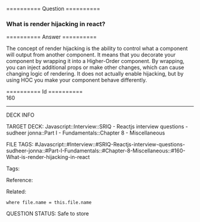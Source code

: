 ========== Question ==========  

### What is render hijacking in react?  

========== Answer ==========  

The concept of render hijacking is the ability to control what a component will output from another component. It means that you decorate your component by wrapping it into a Higher-Order component. By wrapping, you can inject additional props or make other changes, which can cause changing logic of rendering. It does not actually enable hijacking, but by using HOC you make your component behave differently.

========== Id ==========  
160

---

DECK INFO

TARGET DECK: Javascript::Interview::SRIQ - Reactjs interview questions - sudheer jonna::Part I - Fundamentals::Chapter 8 - Miscellaneous

FILE TAGS: #Javascript::#Interview::#SRIQ-Reactjs-interview-questions-sudheer-jonna::#Part-I-Fundamentals::#Chapter-8-Miscellaneous::#160-What-is-render-hijacking-in-react

Tags:

Reference:

Related:

```dataview
where file.name = this.file.name
```

QUESTION STATUS: Safe to store
